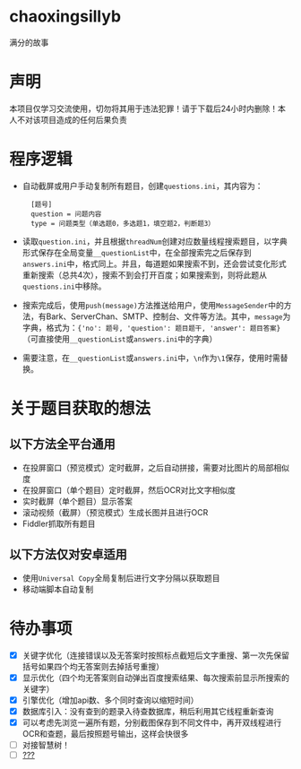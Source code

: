 # chaoxingsillyb
满分的故事

# 声明
本项目仅学习交流使用，切勿将其用于违法犯罪！请于下载后24小时内删除！本人不对该项目造成的任何后果负责


# 程序逻辑
- 自动截屏或用户手动复制所有题目，创建`questions.ini`，其内容为：  

        [题号]
        question = 问题内容
        type = 问题类型（单选题0，多选题1，填空题2，判断题3）
        
- 读取`question.ini`，并且根据`threadNum`创建对应数量线程搜索题目，以字典形式保存在全局变量`__questionList`中，在全部搜索完之后保存到`answers.ini`中，格式同上。并且，每道题如果搜索不到，还会尝试变化形式重新搜索（总共4次），搜索不到会打开百度；如果搜索到，则将此题从`questions.ini`中移除。
- 搜索完成后，使用`push(message)`方法推送给用户，使用`MessageSender`中的方法，有Bark、ServerChan、SMTP、控制台、文件等方法。其中，`message`为字典，格式为：`{'no': 题号, 'question': 题目题干, 'answer': 题目答案}`（可直接使用`__questionList`或`answers.ini`中的字典）
- 需要注意，在`__questionList`或`answers.ini`中，`\n`作为`\1`保存，使用时需替换。

# 关于题目获取的想法
## 以下方法全平台通用
- 在投屏窗口（预览模式）定时截屏，之后自动拼接，需要对比图片的局部相似度
- 在投屏窗口（单个题目）定时截屏，然后OCR对比文字相似度
- 实时截屏（单个题目）显示答案
- 滚动视频（截屏）（预览模式）生成长图并且进行OCR
- Fiddler抓取所有题目
## 以下方法仅对安卓适用
- 使用`Universal Copy`全局复制后进行文字分隔以获取题目
- 移动端脚本自动复制

# 待办事项
- [X] 关键字优化（连接错误以及无答案时按照标点截短后文字重搜、第一次先保留括号如果四个均无答案则去掉括号重搜）
- [X] 显示优化（四个均无答案则自动弹出百度搜索结果、每次搜索前显示所搜索的关键字）
- [X] 引擎优化（增加api数、多个同时查询以缩短时间）
- [X] 数据库引入：没有查到的题录入待查数据库，稍后利用其它线程重新查询
- [X] 可以考虑先浏览一遍所有题，分别截图保存到不同文件中，再开双线程进行OCR和查题，最后按照题号输出，这样会快很多
- [ ] 对接智慧树！
- [ ] [???](https://github.com/nrn/universal-copy)
